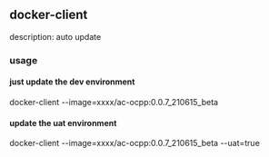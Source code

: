 ## docker-client
description: auto update
### usage
#### just update the dev environment
docker-client --image=xxxx/ac-ocpp:0.0.7_210615_beta
#### update the uat environment
docker-client --image=xxxx/ac-ocpp:0.0.7_210615_beta --uat=true